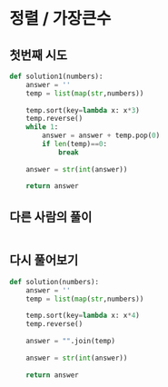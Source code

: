 # 정렬 / 가장큰수

## 첫번째 시도

```python
def solution1(numbers):
    answer = ''
    temp = list(map(str,numbers))
    
    temp.sort(key=lambda x: x*3)
    temp.reverse()
    while 1:
        answer = answer + temp.pop(0)
        if len(temp)==0:
            break
    
    answer = str(int(answer))
    
    return answer
```





## 다른 사람의 풀이

```python

```





## 다시 풀어보기

```python
def solution(numbers):    
    answer = ''
    temp = list(map(str,numbers))
    
    temp.sort(key=lambda x: x*4)
    temp.reverse()
    
    answer = "".join(temp)
    
    answer = str(int(answer))
    
    return answer
```

